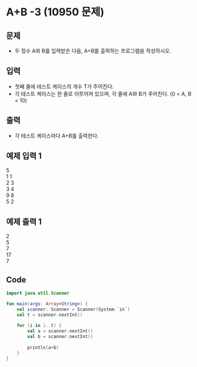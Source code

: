 # A+B -3 (10950 문제)
## 문제
- 두 정수 A와 B를 입력받은 다음, A+B를 출력하는 프로그램을 작성하시오.
## 입력
- 첫째 줄에 테스트 케이스의 개수 T가 주어진다.
- 각 테스트 케이스는 한 줄로 이루어져 있으며, 각 줄에 A와 B가 주어진다. (0 < A, B < 10)
## 출력
- 각 테스트 케이스마다 A+B를 출력한다.
## 예제 입력 1 
5<br>
1 1<br>
2 3<br>
3 4<br>
9 8<br>
5 2<br>
## 예제 출력 1 
2<br>
5<br>
7<br>
17<br>
7<br>

## Code
```kotlin
import java.util.Scanner

fun main(args: Array<String>) {
    val scanner: Scanner = Scanner(System.`in`)
    val t = scanner.nextInt()
    
    for (i in 1..t) {
        val a = scanner.nextInt()
        val b = scanner.nextInt()
        
        println(a+b)
    }
}
```
